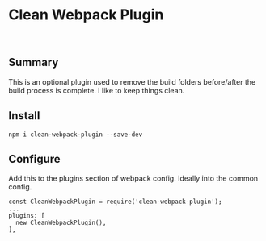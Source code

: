 # Clean Webpack Plugin

&nbsp;

## Summary

This is an optional plugin used to remove the build folders before/after the build process is complete. I like to keep things clean.

## Install

`npm i clean-webpack-plugin --save-dev`

## Configure

Add this to the plugins section of webpack config. Ideally into the common config.

    const CleanWebpackPlugin = require('clean-webpack-plugin');
    ...
    plugins: [
      new CleanWebpackPlugin(),
    ],